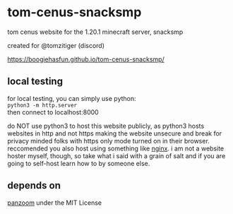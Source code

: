 # tom-cenus-snacksmp
tom cenus website for the 1.20.1 minecraft server, snacksmp

created for @tomzitiger (discord) <br>

https://boogiehasfun.github.io/tom-cenus-snacksmp/
## local testing
for local testing, you can simply use python: <br>
`python3 -m http.server` <br>
then connect to localhost:8000
 
do NOT use python3 to host this website publicly, as python3 hosts websites in http and not https making the website unsecure and break for privacy minded folks with https only mode turned on in their browser. reccomended you also host using something like [nginx](https://nginx.org/en/). i am not a website hoster myself, though, so take what i said with a grain of salt and if you are going to self-host learn how to by someone else.


## depends on
[panzoom](https://github.com/timmywil/panzoom) under the MIT License

